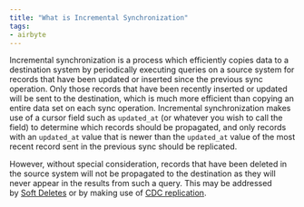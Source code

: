 ```yaml
---
title: "What is Incremental Synchronization"
tags:
- airbyte
---
```

Incremental synchronization is a process which efficiently copies data to a destination system by periodically executing queries on a source system for records that have been updated or inserted since the previous sync operation. Only those records that have been recently inserted or updated will be sent to the destination, which is much more efficient than copying an entire data set on each sync operation. Incremental synchronization makes use of a cursor field such as `updated_at` (or whatever you wish to call the field) to determine which records should be propagated, and only records with an `updated_at` value that is newer than the `updated_at` value of the most recent record sent in the previous sync should be replicated.  
  
However, without special consideration, records that have been deleted in the source system will not be propagated to the destination as they will never appear in the results from such a query. This may be addressed by [Soft Deletes](term/soft%20deletes.md) or by making use of [CDC replication](https://airbyte.com/blog/change-data-capture-definition-methods-and-benefits).